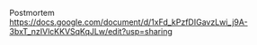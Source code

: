 Postmortem
https://docs.google.com/document/d/1xFd_kPzfDIGavzLwi_j9A-3bxT_nzIVlcKKVSqKqJLw/edit?usp=sharing
